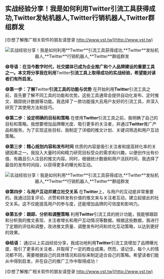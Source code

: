 ## **实战经验分享！我是如何利用**Twitter**引流工具获得成功,**Twitter**发帖机器人,**Twitter**行销机器人,**Twitter**群组群发**

[😍想了解推广相关软件的朋友请登录 http://www.vst.tw](http://www.vst.tw)

 <center><img src="https://vst.tw/MP4/tuiguang/png/7.png" alt="实战经验分享！我是如何利用**Twitter**引流工具获得成功,**Twitter**发帖机器人,**Twitter**行销机器人,**Twitter**群组群发"></center>

**😄导语：在当今数字时代，社交媒体已成为企业推广和个人品牌建设的重要工具之一。本文将分享我在利用**Twitter**引流工具上取得成功的实战经验，希望能对读者们有所启发。**

**😄第一步：了解**Twitter**引流工具的功能与优势**
在开始利用**Twitter**引流工具之前，首先要了解不同工具的功能和优势。这些工具通常会提供自动化发布、定时推文、跟踪统计数据等功能。我选择了一款功能强大且用户友好的引流工具，并深入研究了其使用方法和技巧。

**😄第二步：设定明确的目标和策略**
在使用**Twitter**引流工具之前，我明确了自己的目标和策略。我想要增加品牌曝光度、吸引更多的关注者，并通过**Twitter**推广产品和服务。为了实现这些目标，我制定了详细的推文计划、关键词筛选和用户互动策略。

**😄第三步：精心规划内容和发布时间**
优质的内容是吸引关注者和提高转化率的关键因素之一。我投入大量时间和精力研究目标受众的需求和兴趣，以便创作出有价值、有趣且引人注目的推文内容。同时，根据统计数据和用户活跃时间，我选择了最佳的发布时间段，以获得更多的曝光和互动。

 <center><img src="https://vst.tw/MP4/tuiguang/png/6.png" alt="实战经验分享！我是如何利用**Twitter**引流工具获得成功,**Twitter**发帖机器人,**Twitter**行销机器人,**Twitter**群组群发"></center>

**😄第四步：与用户互动并建立社交关系**
在**Twitter**上，与用户的互动是非常重要的。我通过回复评论、点赞和转发有价值的推文来与关注者互动，建立起彼此的社交关系。这不仅能提高用户的参与度，还能增加品牌的可信度和影响力。

**😄第五步：跟踪、分析和调整策略**
利用**Twitter**引流工具的统计功能，我能够跟踪和分析我的推文表现、关注者增长和用户互动情况等数据。根据这些数据，我进行了定期的评估和调整，改进推文质量、调整发布时间和优化互动策略，以达到更好的效果。

**😄结语：**
通过以上实战经验分享，我成功地利用**Twitter**引流工具增加了品牌曝光度、吸引了更多的关注者，并取得了一定的商业成果。然而，请记住，每个人的情况都不同，需要根据自己的具体情况和目标来制定适合自己的策略。希望读者们能从中得到启发，并在自己的推广工作中取得成功！

[😍想了解推广相关软件的朋友请登录 http://www.vst.tw](http://www.vst.tw)



